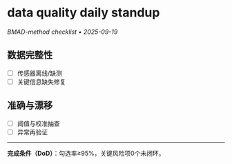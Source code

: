 # data quality daily standup

_BMAD-method checklist • 2025-09-19_

## 数据完整性

- [ ] 传感器离线/缺测
- [ ] 关键信息缺失修复

## 准确与漂移

- [ ] 阈值与校准抽查
- [ ] 异常再验证

---

**完成条件（DoD）**：勾选率≥95%，关键风险项0个未闭环。
